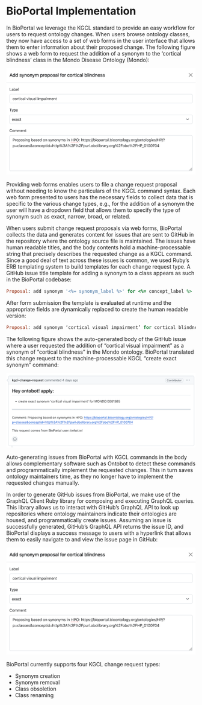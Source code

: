 # BioPortal Implementation

In BioPortal we leverage the KGCL standard to provide an easy workflow for users to request ontology changes. When users browse ontology classes, they now have access to a set of web forms in the user interface that allows them to enter information about their proposed change. The following figure shows a web form to request the addition of a synonym to the ‘cortical blindness’ class in the Mondo Disease Ontology (Mondo):

![Example request](images/bioportal_1.png)

Providing web forms enables users to file a change request proposal without needing to know the particulars of the KGCL command syntax. Each web form presented to users has the necessary fields to collect data that is specific to the various change types, e.g., for the addition of a synonym the user will have a dropdown field that allows them to specify the type of synonym such as exact, narrow, broad, or related.

When users submit change request proposals via web forms, BioPortal collects the data and generates content for issues that are sent to GitHub in the repository where the ontology source file is maintained. The issues have human readable titles, and the body contents hold a machine-processable string that precisely describes the requested change as a KGCL command. Since a good deal of text across these issues is common, we used Ruby’s ERB templating system to build templates for each change request type. A GitHub issue title template for adding a synonym to a class appears as such in the BioPortal codebase:

```ruby
Proposal: add synonym '<%= synonym_label %>' for <%= concept_label %>
```

After form submission the template is evaluated at runtime and the appropriate fields are dynamically replaced to create the human readable version:

```ruby
Proposal: add synonym ‘cortical visual impairment’ for cortical blindness
```

The following figure shows the auto-generated body of the GitHub issue where a user requested the addition of “cortical visual impairment” as a synonym of “cortical blindness” in the Mondo ontology. BioPortal translated this change request to the machine-processable KGCL “create exact synonym” command:

![Example issue](images/bioportal_2.png)

Auto-generating issues from BioPortal with KGCL commands in the body allows complementary software such as Ontobot to detect these commands and programmatically implement the requested changes. This in turn saves ontology maintainers time, as they no longer have to implement the requested changes manually.

In order to generate GitHub issues from BioPortal, we make use of the GraphQL Client Ruby library for composing and executing GraphQL queries. This library allows us to interact with GitHub’s GraphQL API to look up repositories where ontology maintainers indicate their ontologies are housed, and programmatically create issues. Assuming an issue is successfully generated, GitHub’s GraphQL API returns the issue ID, and BioPortal displays a success message to users with a hyperlink that allows them to easily navigate to and view the issue page in GitHub:

![Example bioportal confirmation](images/bioportal_1.png)

BioPortal currently supports four KGCL change request types:
 - Synonym creation
 - Synonym removal
 - Class obsoletion
 - Class renaming
